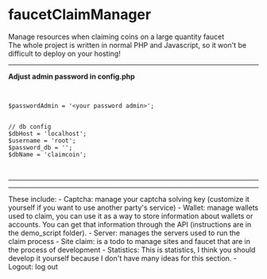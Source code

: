 # faucetClaimManager
Manage resources when claiming coins on a large quantity faucet<br>
The whole project is written in normal PHP and Javascript, so it won't be difficult to deploy on your hosting!
<hr>
<b>Adjust admin password in config.php</b><br>
<pre>


    $passwordAdmin = '<your password admin>';


    // db config
    $dbHost = 'localhost';
    $username = 'root';
    $password_db = '';
    $dbName = 'claimcoin';
</pre>
<hr>
<hr>
These include:
- Captcha: manage your captcha solving key (customize it yourself if you want to use another party's service)
- Wallet: manage wallets used to claim, you can use it as a way to store information about wallets or accounts. You can get that information through the API (instructions are in the demo_script folder).
- Server: manages the servers used to run the claim process
- Site claim: is a todo to manage sites and faucet that are in the process of development
- Statistics: This is statistics, I think you should develop it yourself because I don't have many ideas for this section.
- Logout: log out
